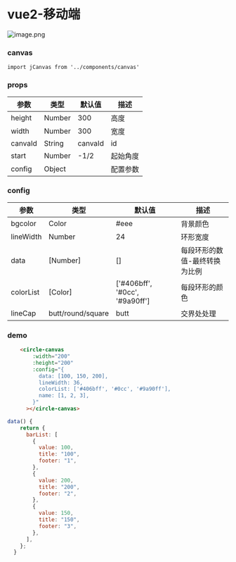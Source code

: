 <!--
 * @Author: your name
 * @Date: 2022-02-21 11:58:14
 * @LastEditTime: 2022-03-06 23:33:34
 * @LastEditors: Please set LastEditors
 * @Description: 打开koroFileHeader查看配置 进行设置: https://github.com/OBKoro1/koro1FileHeader/wiki/%E9%85%8D%E7%BD%AE
 * @FilePath: \jeft-vue-press\docs\guide\Circle.md
-->
# vue2-移动端


![image.png](https://p6-juejin.byteimg.com/tos-cn-i-k3u1fbpfcp/37c087c6961a4c37819003668bf26d1c~tplv-k3u1fbpfcp-watermark.image?)

### canvas

```
import jCanvas from '../components/canvas'
```

### props


| 参数 | 类型 | 默认值 |描述 |
| --- | --- | -- | -- |
| height | Number | 300 | 高度 |
| width | Number | 300 | 宽度 |
| canvaId | String | canvaId | id |
| start | Number | -1/2 | 起始角度 |
| config | Object |  | 配置参数 |

### config


| 参数 | 类型 | 默认值 |描述 |
| --- | --- | -- | -- |
| bgcolor | Color | #eee | 背景颜色 |
| lineWidth | Number | 24 | 环形宽度 |
| data | [Number] | [] | 每段环形的数值-最终转换为比例 |
| colorList | [Color] | ['#406bff', '#0cc', '#9a90ff'] | 每段环形的颜色 |
| lineCap | butt/round/square | butt | 交界处处理 |

### demo

``` html
    <circle-canvas
        :width="200"
        :height="200"
        :config="{
          data: [100, 150, 200],
          lineWidth: 36,
          colorList: ['#406bff', '#0cc', '#9a90ff'],
          name: [1, 2, 3],
        }"
      ></circle-canvas>

```

``` js
data() {
    return {
      barList: [
        {
          value: 100,
          title: "100",
          footer: "1",
        },
        {
          value: 200,
          title: "200",
          footer: "2",
        },
        {
          value: 150,
          title: "150",
          footer: "3",
        },
      ],
    };
  }
```
